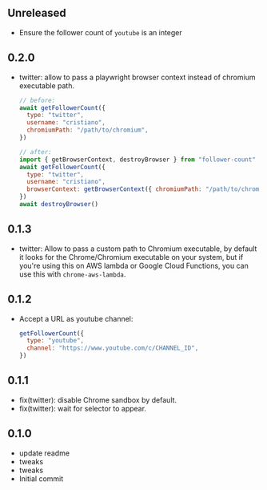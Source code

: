 ## Unreleased

- Ensure the follower count of `youtube` is an integer

## 0.2.0

- twitter: allow to pass a playwright browser context instead of chromium executable path.

  ```js
  // before:
  await getFollowerCount({
    type: "twitter",
    username: "cristiano",
    chromiumPath: "/path/to/chromium",
  })

  // after:
  import { getBrowserContext, destroyBrowser } from "follower-count"
  await getFollowerCount({
    type: "twitter",
    username: "cristiano",
    browserContext: getBrowserContext({ chromiumPath: "/path/to/chromium" }),
  })
  await destroyBrowser()
  ```

## 0.1.3

- twitter: Allow to pass a custom path to Chromium executable, by default it looks for the Chrome/Chromium executable on your system, but if you're using this on AWS lambda or Google Cloud Functions, you can use this with `chrome-aws-lambda`.

## 0.1.2

- Accept a URL as youtube channel:
  ```js
  getFollowerCount({
    type: "youtube",
    channel: "https://www.youtube.com/c/CHANNEL_ID",
  })
  ```

## 0.1.1

- fix(twitter): disable Chrome sandbox by default.
- fix(twitter): wait for selector to appear.

## 0.1.0

- update readme
- tweaks
- tweaks
- Initial commit
